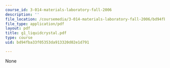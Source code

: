 ```yaml
---
course_id: 3-014-materials-laboratory-fall-2006
description: ''
file_location: /coursemedia/3-014-materials-laboratory-fall-2006/bd94fba33f05353da913320d02e1d791_g1_liquidcrystal.pdf
file_type: application/pdf
layout: pdf
title: g1_liquidcrystal.pdf
type: course
uid: bd94fba33f05353da913320d02e1d791

---
```

None